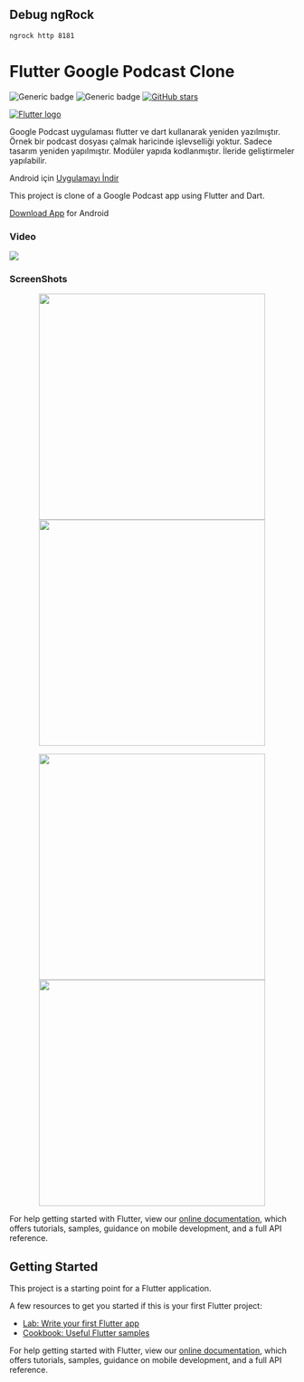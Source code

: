 ## Debug ngRock

```
ngrock http 8181
```


# Flutter Google Podcast Clone

![Generic badge](https://img.shields.io/badge/Flutter-1.14.7_pre.84-blue.svg)
![Generic badge](https://img.shields.io/badge/Flutter-web-blue.svg)
[![GitHub stars](https://img.shields.io/github/stars/volkankahraman/flutter_podcasts_clone?style=social)](https://GitHub.com/volkankahraman/world_time_flutter/)

[<img src="https://raw.githubusercontent.com/flutter/website/master/src/_assets/image/flutter-lockup.png" alt="Flutter logo" style="max-width:80%;">](https://flutter.dev/)

Google Podcast uygulaması flutter ve dart kullanarak yeniden yazılmıştır. Örnek bir podcast dosyası çalmak haricinde işlevselliği yoktur. Sadece tasarım yeniden yapılmıştır. Modüler yapıda kodlanmıştır. İleride geliştirmeler yapılabilir.

Android için [Uygulamayı İndir](app.apk)

This project is clone of a Google Podcast app using Flutter and Dart.

[Download App](app.apk) for Android
<!-- Place this tag where you want the button to render. -->
### Video
[<img src="ss/flutter-podcast.gif">](https://youtu.be/j7fzSFIojXY)

### ScreenShots
<p align="center">
<img src="ss/1.png" width="400"/>
<img src="ss/2.png" width="400"/>
</P>
<p align="center">
<img src="ss/3.png" width="400"/>
<img src="ss/4.png" width="400"/>
</p>

For help getting started with Flutter, view our
[online documentation](https://flutter.dev/docs), which offers tutorials,
samples, guidance on mobile development, and a full API reference.

## Getting Started

This project is a starting point for a Flutter application.

A few resources to get you started if this is your first Flutter project:

- [Lab: Write your first Flutter app](https://flutter.dev/docs/get-started/codelab)
- [Cookbook: Useful Flutter samples](https://flutter.dev/docs/cookbook)

For help getting started with Flutter, view our
[online documentation](https://flutter.dev/docs), which offers tutorials,
samples, guidance on mobile development, and a full API reference.
